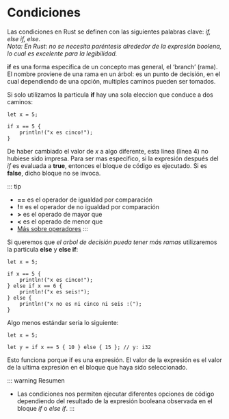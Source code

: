 # Condiciones

Las condiciones en Rust se definen con las siguientes palabras clave: *if, else if, else*.   
*Nota: En Rust: no se necesita paréntesis alrededor de la expresión boolena, lo cual es excelente para la legibilidad.*
  
**if** es una forma especifica de un concepto mas general, el ‘branch’ (rama). El nombre proviene de una rama en un árbol: es un punto de decisión, en el cual dependiendo de una opción, multiples caminos pueden ser tomados.

Si solo utilizamos la particula **if** hay una sola eleccion que conduce a dos caminos:

```
let x = 5;

if x == 5 {
    println!("x es cinco!");
}
```

De haber cambiado el valor de *x* a algo diferente, esta linea (línea 4) no hubiese sido impresa. Para ser mas especifico, si la expresión después del *if* es evaluada a **true**, entonces el bloque de código es ejecutado. Si es **false**, dicho bloque no se invoca.

::: tip
- **==** es el operador de igualdad por comparación
- **!=** es el operador de no igualdad por comparación
- **>** es el operado de mayor que
- **<** es el operado de menor que
- [Más sobre operadores](https://doc.rust-lang.org/book/appendix-02-operators.html)
:::

Si queremos que *el arbol de decisión pueda tener más ramas* utilizaremos la particula **else** y **else if**:

```
let x = 5;

if x == 5 {
    println!("x es cinco!");
} else if x == 6 {
    println!("x es seis!");
} else {
    println!("x no es ni cinco ni seis :(");
}
```

Algo menos estándar seria lo siguiente:

```
let x = 5;

let y = if x == 5 { 10 } else { 15 }; // y: i32
```

Esto funciona porque if es una expresión. El valor de la expresión es el valor de la ultima expresión en el bloque que haya sido seleccionado.

::: warning Resumen
- Las condiciones nos permiten ejecutar diferentes opciones de código dependiendo del resultado de la expresión booleana observada en el bloque *if* o *else if*.
:::



